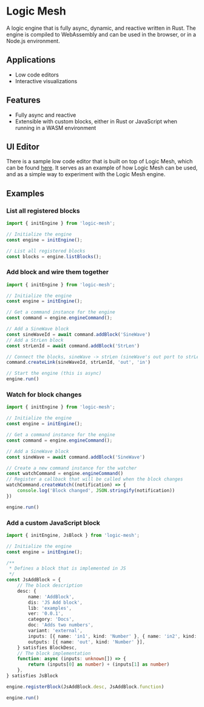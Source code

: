 # Logic Mesh
A logic engine that is fully async, dynamic, and reactive written in Rust.
The engine is compiled to WebAssembly and can be used in the browser, or in a Node.js environment.

## Applications
- Low code editors
- Interactive visualizations

## Features
- Fully async and reactive
- Extensible with custom blocks, either in Rust or JavaScript when running in a WASM environment

## UI Editor
There is a sample low code editor that is built on top of Logic Mesh, which can be found [here](https://rracariu.github.io/logic-mesh/). It serves as an example of how Logic Mesh can be used, and as a simple way to experiment with the Logic Mesh engine.

## Examples

### List all registered blocks
```ts
import { initEngine } from 'logic-mesh';

// Initialize the engine
const engine = initEngine();

// List all registered blocks
const blocks = engine.listBlocks();
```

### Add block and wire them together
```ts
import { initEngine } from 'logic-mesh';

// Initialize the engine
const engine = initEngine();

// Get a command instance for the engine
const command = engine.engineCommand();

// Add a SineWave block
const sineWaveId = await command.addBlock('SineWave')
// Add a StrLen block
const strLenId = await command.addBlock('StrLen')

// Connect the blocks, sineWave -> strLen (sineWave's out port to strLen's in port)
command.createLink(sineWaveId, strLenId, 'out', 'in')

// Start the engine (this is async)
engine.run()
```

### Watch for block changes
```ts
import { initEngine } from 'logic-mesh';

// Initialize the engine
const engine = initEngine();

// Get a command instance for the engine
const command = engine.engineCommand();

// Add a SineWave block
const sineWave = await command.addBlock('SineWave')

// Create a new command instance for the watcher
const watchCommand = engine.engineCommand()
// Register a callback that will be called when the block changes
watchCommand.createWatch((notification) => {
	console.log('Block changed', JSON.stringify(notification))
})

engine.run()
```

### Add a custom JavaScript block
```ts
import { initEngine, JsBlock } from 'logic-mesh';

// Initialize the engine
const engine = initEngine();

/**
 * Defines a block that is implemented in JS
 */
const JsAddBlock = {
	// The block description
	desc: {
		name: 'AddBlock',
		dis: 'JS Add block',
		lib: 'examples',
		ver: '0.0.1',
		category: 'Docs',
		doc: 'Adds two numbers',
		variant: 'external',
		inputs: [{ name: 'in1', kind: 'Number' }, { name: 'in2', kind: 'Number' }],
		outputs: [{ name: 'out', kind: 'Number' }],
	} satisfies BlockDesc,
	// The block implementation
	function: async (inputs: unknown[]) => {
		return (inputs[0] as number) + (inputs[1] as number)
	},
} satisfies JsBlock

engine.registerBlock(JsAddBlock.desc, JsAddBlock.function)

engine.run()
```

